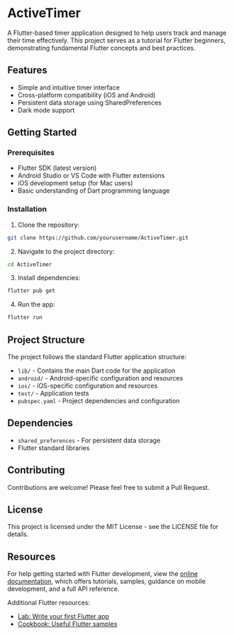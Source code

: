 # ActiveTimer

A Flutter-based timer application designed to help users track and manage their time effectively. This project serves as a tutorial for Flutter beginners, demonstrating fundamental Flutter concepts and best practices.

## Features

- Simple and intuitive timer interface
- Cross-platform compatibility (iOS and Android)
- Persistent data storage using SharedPreferences
- Dark mode support

## Getting Started

### Prerequisites

- Flutter SDK (latest version)
- Android Studio or VS Code with Flutter extensions
- iOS development setup (for Mac users)
- Basic understanding of Dart programming language

### Installation

1. Clone the repository:
```bash
git clone https://github.com/yourusername/ActiveTimer.git
```

2. Navigate to the project directory:
```bash
cd ActiveTimer
```

3. Install dependencies:
```bash
flutter pub get
```

4. Run the app:
```bash
flutter run
```

## Project Structure

The project follows the standard Flutter application structure:

- `lib/` - Contains the main Dart code for the application
- `android/` - Android-specific configuration and resources
- `ios/` - iOS-specific configuration and resources
- `test/` - Application tests
- `pubspec.yaml` - Project dependencies and configuration

## Dependencies

- `shared_preferences` - For persistent data storage
- Flutter standard libraries

## Contributing

Contributions are welcome! Please feel free to submit a Pull Request.

## License

This project is licensed under the MIT License - see the LICENSE file for details.

## Resources

For help getting started with Flutter development, view the
[online documentation](https://flutter.dev/docs), which offers tutorials,
samples, guidance on mobile development, and a full API reference.

Additional Flutter resources:
- [Lab: Write your first Flutter app](https://flutter.dev/docs/get-started/codelab)
- [Cookbook: Useful Flutter samples](https://flutter.dev/docs/cookbook)
